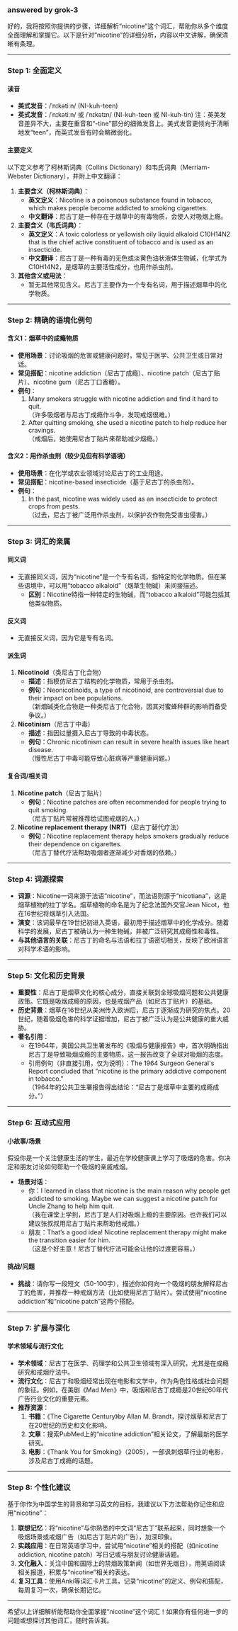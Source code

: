 ### answered by grok-3
好的，我将按照你提供的步骤，详细解析“nicotine”这个词汇，帮助你从多个维度全面理解和掌握它。以下是针对“nicotine”的详细分析，内容以中文讲解，确保清晰有条理。

---

### Step 1: 全面定义
#### 读音
- **美式发音**：/ˈnɪkətiːn/ (NI-kuh-teen)
- **英式发音**：/ˈnɪkətiːn/ 或 /ˈnɪkətɪn/ (NI-kuh-teen 或 NI-kuh-tin)
注：英美发音差异不大，主要在重音和“-tine”部分的细微发音上。美式发音更倾向于清晰地发“teen”，而英式发音有时会略微弱化。

#### 主要定义
以下定义参考了柯林斯词典（Collins Dictionary）和韦氏词典（Merriam-Webster Dictionary），并附上中文翻译：
1. **主要含义（柯林斯词典）**：
   - **英文定义**：Nicotine is a poisonous substance found in tobacco, which makes people become addicted to smoking cigarettes.
   - **中文翻译**：尼古丁是一种存在于烟草中的有毒物质，会使人对吸烟上瘾。
2. **主要含义（韦氏词典）**：
   - **英文定义**：A toxic colorless or yellowish oily liquid alkaloid C10H14N2 that is the chief active constituent of tobacco and is used as an insecticide.
   - **中文翻译**：尼古丁是一种有毒的无色或淡黄色油状液体生物碱，化学式为C10H14N2，是烟草的主要活性成分，也用作杀虫剂。
3. **其他含义或用法**：
   - 暂无其他常见含义。尼古丁主要作为一个专有名词，用于描述烟草中的化学物质。

---

### Step 2: 精确的语境化例句
#### 含义1：烟草中的成瘾物质
- **使用场景**：讨论吸烟的危害或健康问题时，常见于医学、公共卫生或日常对话。
- **常见搭配**：nicotine addiction（尼古丁成瘾）、nicotine patch（尼古丁贴片）、nicotine gum（尼古丁口香糖）。
- **例句**：
  1. Many smokers struggle with nicotine addiction and find it hard to quit.  
     （许多吸烟者与尼古丁成瘾作斗争，发现戒烟很难。）
  2. After quitting smoking, she used a nicotine patch to help reduce her cravings.  
     （戒烟后，她使用尼古丁贴片来帮助减少烟瘾。）

#### 含义2：用作杀虫剂（较少见但有科学语境）
- **使用场景**：在化学或农业领域讨论尼古丁的工业用途。
- **常见搭配**：nicotine-based insecticide（基于尼古丁的杀虫剂）。
- **例句**：
  1. In the past, nicotine was widely used as an insecticide to protect crops from pests.  
     （过去，尼古丁被广泛用作杀虫剂，以保护农作物免受害虫侵害。）

---

### Step 3: 词汇的亲属
#### 同义词
- 无直接同义词，因为“nicotine”是一个专有名词，指特定的化学物质。但在某些语境中，可以用“tobacco alkaloid”（烟草生物碱）来间接描述。
  - **区别**：Nicotine特指一种特定的生物碱，而“tobacco alkaloid”可能包括其他类似物质。

#### 反义词
- 无直接反义词，因为它是专有名词。

#### 派生词
1. **Nicotinoid**（类尼古丁化合物）
   - **描述**：指模仿尼古丁结构的化学物质，常用于杀虫剂。
   - **例句**：Neonicotinoids, a type of nicotinoid, are controversial due to their impact on bee populations.  
     （新烟碱类化合物是一种类尼古丁化合物，因其对蜜蜂种群的影响而备受争议。）
2. **Nicotinism**（尼古丁中毒）
   - **描述**：指因过量摄入尼古丁导致的中毒状态。
   - **例句**：Chronic nicotinism can result in severe health issues like heart disease.  
     （慢性尼古丁中毒可能导致心脏病等严重健康问题。）

#### 复合词/相关词
1. **Nicotine patch**（尼古丁贴片）
   - **例句**：Nicotine patches are often recommended for people trying to quit smoking.  
     （尼古丁贴片常被推荐给试图戒烟的人。）
2. **Nicotine replacement therapy (NRT)**（尼古丁替代疗法）
   - **例句**：Nicotine replacement therapy helps smokers gradually reduce their dependence on cigarettes.  
     （尼古丁替代疗法帮助吸烟者逐渐减少对香烟的依赖。）

---

### Step 4: 词源探索
- **词源**：Nicotine一词来源于法语“nicotine”，而法语则源于“nicotiana”，这是烟草植物的拉丁学名。烟草植物的命名是为了纪念法国外交官Jean Nicot，他在16世纪将烟草引入法国。
- **演变**：该词最早在19世纪初进入英语，最初用于描述烟草中的化学成分。随着科学的发展，尼古丁被确认为一种生物碱，并被广泛研究其成瘾性和毒性。
- **与其他语言的关联**：尼古丁的命名与法语和拉丁语密切相关，反映了欧洲语言对科学术语的影响。

---

### Step 5: 文化和历史背景
- **重要性**：尼古丁是烟草文化的核心成分，直接关联到全球吸烟问题和公共健康政策。它既是吸烟成瘾的原因，也是戒烟产品（如尼古丁贴片）的基础。
- **历史背景**：烟草在16世纪从美洲传入欧洲后，尼古丁逐渐成为研究的焦点。20世纪，随着吸烟危害的科学证据增加，尼古丁被广泛认为是公共健康的重大威胁。
- **著名引用**：
  - 在1964年，美国公共卫生署发布的《吸烟与健康报告》中，首次明确指出尼古丁是导致吸烟成瘾的主要物质。这一报告改变了全球对吸烟的态度。
  - 引用例句（非直接引用，仅为说明）：The 1964 Surgeon General's Report concluded that "nicotine is the primary addictive component in tobacco."  
    （1964年的公共卫生署报告得出结论：“尼古丁是烟草中主要的成瘾成分。”）

---

### Step 6: 互动式应用
#### 小故事/场景
假设你是一个关注健康生活的学生，最近在学校健康课上学习了吸烟的危害。你决定和朋友讨论如何帮助一个吸烟的亲戚戒烟。
- **场景对话**：
  - 你：I learned in class that nicotine is the main reason why people get addicted to smoking. Maybe we can suggest a nicotine patch for Uncle Zhang to help him quit.  
    （我在课堂上学到，尼古丁是人们对吸烟上瘾的主要原因。也许我们可以建议张叔叔用尼古丁贴片来帮助他戒烟。）
  - 朋友：That’s a good idea! Nicotine replacement therapy might make the transition easier for him.  
    （这是个好主意！尼古丁替代疗法可能会让他的过渡更容易。）

#### 挑战/问题
- **挑战**：请你写一段短文（50-100字），描述你如何向一个吸烟的朋友解释尼古丁的危害，并推荐一种戒烟方法（比如使用尼古丁贴片）。尝试使用“nicotine addiction”和“nicotine patch”这两个搭配。

---

### Step 7: 扩展与深化
#### 学术领域与流行文化
- **学术领域**：尼古丁在医学、药理学和公共卫生领域有深入研究，尤其是在成瘾研究和戒烟疗法中。
- **流行文化**：尼古丁和吸烟经常出现在电影和文学中，作为角色性格或社会问题的象征。例如，在美剧《Mad Men》中，吸烟和尼古丁成瘾是20世纪60年代广告行业文化的重要元素。
- **推荐资源**：
  1. **书籍**：《The Cigarette Century》by Allan M. Brandt，探讨烟草和尼古丁在20世纪的历史和文化影响。
  2. **文章**：搜索PubMed上的“nicotine addiction”相关论文，了解最新的医学研究。
  3. **电影**：《Thank You for Smoking》（2005），一部讽刺烟草行业的电影，涉及尼古丁成瘾的话题。

---

### Step 8: 个性化建议
基于你作为中国学生的背景和学习英文的目标，我建议以下方法帮助你记住和应用“nicotine”：
1. **联想记忆**：将“nicotine”与你熟悉的中文词“尼古丁”联系起来，同时想象一个吸烟场景或戒烟广告（如尼古丁贴片的广告），加深印象。
2. **实践应用**：在日常英语学习中，尝试用“nicotine”相关的搭配（如nicotine addiction, nicotine patch）写日记或与朋友讨论健康话题。
3. **文化融入**：关注中国和国际上的禁烟政策新闻（如世界无烟日），用英语阅读相关报道，积累与“nicotine”相关的表达。
4. **复习工具**：使用Anki等词汇卡片工具，记录“nicotine”的定义、例句和搭配，每周复习一次，确保长期记忆。

---

希望以上详细解析能帮助你全面掌握“nicotine”这个词汇！如果你有任何进一步的问题或想探讨其他词汇，随时告诉我。